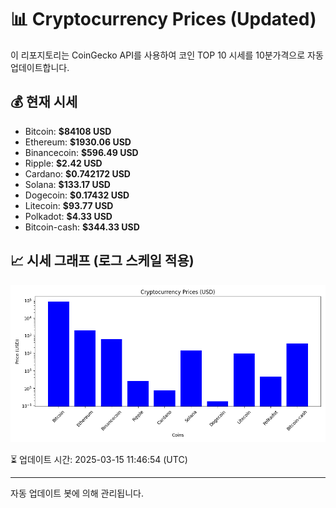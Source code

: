
# 📊 Cryptocurrency Prices (Updated)

이 리포지토리는 CoinGecko API를 사용하여 코인 TOP 10 시세를 10분가격으로 자동 업데이트합니다.

## 💰 현재 시세
- Bitcoin: **$84108 USD**
- Ethereum: **$1930.06 USD**
- Binancecoin: **$596.49 USD**
- Ripple: **$2.42 USD**
- Cardano: **$0.742172 USD**
- Solana: **$133.17 USD**
- Dogecoin: **$0.17432 USD**
- Litecoin: **$93.77 USD**
- Polkadot: **$4.33 USD**
- Bitcoin-cash: **$344.33 USD**

## 📈 시세 그래프 (로그 스케일 적용)
![Crypto Prices](crypto_prices.png)

⏳ 업데이트 시간: 2025-03-15 11:46:54 (UTC)

---
자동 업데이트 봇에 의해 관리됩니다.

